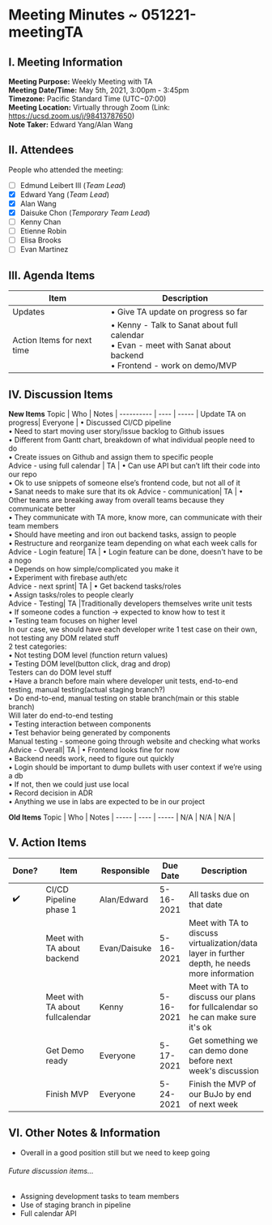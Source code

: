 # Meeting Minutes ~ 051221-meetingTA
## I. Meeting Information
**Meeting Purpose:** Weekly Meeting with TA  
**Meeting Date/Time:** May 5th, 2021, 3:00pm - 3:45pm  
**Timezone:** Pacific Standard Time (UTC−07:00)  
**Meeting Location:** Virtually through Zoom (Link: https://ucsd.zoom.us/j/98413787650)  
**Note Taker:** Edward Yang/Alan Wang  

## II. Attendees
People who attended the meeting:
- [ ] Edmund Leibert III (*Team Lead*)
- [x] Edward Yang (*Team Lead*)
- [x] Alan Wang
- [x] Daisuke Chon (*Temporary Team Lead*)
- [ ] Kenny Chan
- [ ] Etienne Robin
- [ ] Elisa Brooks
- [ ] Evan Martinez

## III. Agenda Items

Item | Description
---- | ----
Updates | • Give TA update on progress so far
Action Items for next time | • Kenny - Talk to Sanat about full calendar <br>• Evan - meet with Sanat about backend <br>• Frontend - work on demo/MVP


## IV. Discussion Items

**New Items**
Topic | Who  | Notes |
---------- | ---- | ----- |
Update TA on progress| Everyone | • Discussed CI/CD pipeline<br> • Need to start moving user story/issue backlog to Github issues<br> • Different from Gantt chart, breakdown of what individual people need to do<br> • Create issues on Github and assign them to specific people<br>
Advice - using full calendar | TA | • Can use API but can’t lift their code into our repo<br> • Ok to use snippets of someone else’s frontend code, but not all of it<br> • Sanat needs to make sure that its ok
Advice - communication| TA | • Other teams are breaking away from overall teams because they communicate better<br> • They communicate with TA more, know more, can communicate with their team members<br> • Should have meeting and iron out backend tasks, assign to people<br> • Restructure and reorganize team depending on what each week calls for <br>
Advice - Login feature| TA | • Login feature can be done, doesn't have to be a nogo<br> • Depends on how simple/complicated you make it<br> • Experiment with firebase auth/etc<br>
Advice - next sprint| TA | • Get backend tasks/roles <br> • Assign tasks/roles to people clearly<br>
Advice - Testing| TA |Traditionally developers themselves write unit tests<br> • If someone codes a function -> expected to know how to test it<br> • Testing team focuses on higher level<br>In our case, we should have each developer write 1 test case on their own, not testing any DOM related stuff<br>2 test categories:<br> • Not testing DOM level (function return values)<br> • Testing DOM level(button click, drag and drop)<br> Testers can do DOM level stuff<br> • Have a branch before main where developer unit tests, end-to-end testing, manual testing(actual staging branch?)<br> • Do end-to-end, manual testing on stable branch(main or this stable branch)<br>Will later do end-to-end testing<br> • Testing interaction between components<br> • Test behavior being generated by components<br> Manual testing - someone going through website and checking what works<br> 
Advice - Overall| TA | • Frontend looks fine for now<br> • Backend needs work, need to figure out quickly<br> • Login should be important to dump bullets with user context if we’re using a db<br> • If not, then we could just use local<br> • Record decision in ADR<br> • Anything we use in labs are expected to be in our project<br>


**Old Items**
Topic | Who  | Notes |
----- | ---- | ----- |
N/A  | N/A  | N/A |


## V. Action Items
| Done? | Item | Responsible  | Due Date  | Description  |
| ----- | ---- | ------------ | --------- | --------- |
| ✔️   | CI/CD Pipeline phase 1 | Alan/Edward | 5-16-2021  | All tasks due on that date |
|    | Meet with TA about backend | Evan/Daisuke| 5-16-2021  | Meet with TA to discuss virtualization/data layer in further depth, he needs more information|
|    | Meet with TA about fullcalendar| Kenny | 5-16-2021  | Meet with TA to discuss our plans for fullcalendar so he can make sure it's ok |
|    | Get Demo ready | Everyone| 5-17-2021  | Get something we can demo done before next week's discussion |
|    | Finish MVP | Everyone | 5-24-2021  | Finish the MVP of our BuJo by end of next week |

## VI. Other Notes & Information
- Overall in a good position still but we need to keep going
###### Future discussion items...
- Assigning development tasks to team members
- Use of staging branch in pipeline
- Full calendar API
